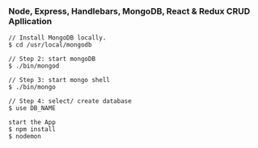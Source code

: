 ### Node, Express, Handlebars, MongoDB, React & Redux CRUD Apllication

```
// Install MongoDB locally.
$ cd /usr/local/mongodb

// Step 2: start mongoDB
$ ./bin/mongod

// Step 3: start mongo shell
$ ./bin/mongo

// Step 4: select/ create database
$ use DB_NAME
```

```
start the App
$ npm install
$ nodemon
```

